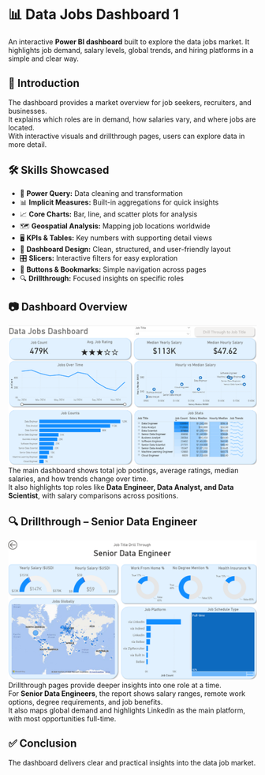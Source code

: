 # 📊 Data Jobs Dashboard 1
An interactive **Power BI dashboard** built to explore the data jobs market. It highlights job demand, salary levels, global trends, and hiring platforms in a simple and clear way.  

## 🔹 Introduction  
The dashboard provides a market overview for job seekers, recruiters, and businesses.  
It explains which roles are in demand, how salaries vary, and where jobs are located.  
With interactive visuals and drillthrough pages, users can explore data in more detail.  

## 🛠 Skills Showcased  
- 🧹 **Power Query:** Data cleaning and transformation  
- 📊 **Implicit Measures:** Built-in aggregations for quick insights  
- 📈 **Core Charts:** Bar, line, and scatter plots for analysis  
- 🗺️ **Geospatial Analysis:** Mapping job locations worldwide  
- 🖥️ **KPIs & Tables:** Key numbers with supporting detail views  
- 🎨 **Dashboard Design:** Clean, structured, and user-friendly layout  
- 🎛️ **Slicers:** Interactive filters for easy exploration  
- 🔘 **Buttons & Bookmarks:** Simple navigation across pages  
- 🔍 **Drillthrough:** Focused insights on specific roles  


## 📷 Dashboard Overview  
![Dashboard Overview](https://raw.githubusercontent.com/thegunal/PowerBI-Dashboard/main/Images/dashboard_page1.png)  
The main dashboard shows total job postings, average ratings, median salaries, and how trends change over time.  
It also highlights top roles like **Data Engineer, Data Analyst, and Data Scientist**, with salary comparisons across positions.  

## 🔍 Drillthrough – Senior Data Engineer  
![Drillthrough Page](https://raw.githubusercontent.com/thegunal/PowerBI-Dashboard/main/Images/dashboard_page2.png)  
Drillthrough pages provide deeper insights into one role at a time.  
For **Senior Data Engineers**, the report shows salary ranges, remote work options, degree requirements, and job benefits.  
It also maps global demand and highlights LinkedIn as the main platform, with most opportunities full-time.  

## ✅ Conclusion  
The dashboard delivers clear and practical insights into the data job market.
